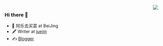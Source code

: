 
<img src="https://github-readme-stats.vercel.app/api?username=alqmc&show_icons=true&include_all_commits=true" align="right">

### Hi there 👋
- 🍻 阿乐去买菜 at BeiJing
- 🖋 Writer at [juejin](https://juejin.cn/user/1257497032146535/posts)
- ✍️ [Blogger](https://alqmc.github.io)







 
